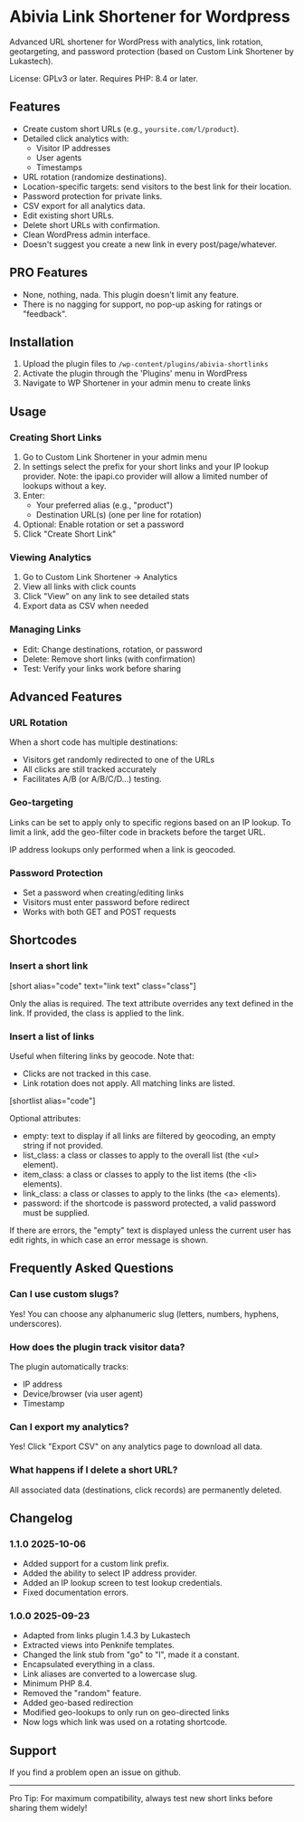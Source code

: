 # Abivia Link Shortener for Wordpress

Advanced URL shortener for WordPress with analytics, link rotation, geotargeting,
and password protection (based on Custom Link Shortener by Lukastech).

License: GPLv3 or later. Requires PHP: 8.4 or later.

## Features

- Create custom short URLs (e.g., `yoursite.com/l/product`).
- Detailed click analytics with:
  - Visitor IP addresses
  - User agents
  - Timestamps
- URL rotation (randomize destinations).
- Location-specific targets: send visitors to the best link for their location.
- Password protection for private links.
- CSV export for all analytics data.
- Edit existing short URLs.
- Delete short URLs with confirmation.
- Clean WordPress admin interface.
- Doesn't suggest you create a new link in every post/page/whatever.

## PRO Features

- None, nothing, nada. This plugin doesn't limit any feature.
- There is no nagging for support, no pop-up asking for ratings or "feedback". 

## Installation

1. Upload the plugin files to `/wp-content/plugins/abivia-shortlinks`
2. Activate the plugin through the 'Plugins' menu in WordPress
3. Navigate to WP Shortener in your admin menu to create links

## Usage

### Creating Short Links
1. Go to Custom Link Shortener in your admin menu
2. In settings select the prefix for your short links and your IP lookup provider.
Note: the ipapi.co provider will allow a limited number of lookups without a key.
3. Enter:
   - Your preferred alias (e.g., "product")
   - Destination URL(s) (one per line for rotation)
4. Optional: Enable rotation or set a password
5. Click "Create Short Link"

### Viewing Analytics
1. Go to Custom Link Shortener → Analytics
2. View all links with click counts
3. Click "View" on any link to see detailed stats
4. Export data as CSV when needed

### Managing Links
- Edit: Change destinations, rotation, or password
- Delete: Remove short links (with confirmation)
- Test: Verify your links work before sharing

## Advanced Features

### URL Rotation

When a short code has multiple destinations:
- Visitors get randomly redirected to one of the URLs
- All clicks are still tracked accurately
- Facilitates A/B (or A/B/C/D...) testing.

### Geo-targeting
Links can be set to apply only to specific regions based on an IP lookup.
To limit a link, add the geo-filter code in brackets before the target URL.

IP address lookups only performed when a link is geocoded.

### Password Protection
- Set a password when creating/editing links
- Visitors must enter password before redirect
- Works with both GET and POST requests

## Shortcodes

### Insert a short link

[short alias="code" text="link text" class="class"]

Only the alias is required. The text attribute overrides any text defined in the link.
If provided, the class is applied to the link.

### Insert a list of links

Useful when filtering links by geocode. Note that:
- Clicks are not tracked in this case.
- Link rotation does not apply. All matching links are listed.
 
[shortlist alias="code"]

Optional attributes:
- empty: text to display if all links are filtered by geocoding, an empty string if not provided.
- list_class: a class or classes to apply to the overall list (the \<ul> element). 
- item_class: a class or classes to apply to the list items (the \<li> elements).
- link_class: a class or classes to apply to the links (the \<a> elements).
- password: if the shortcode is password protected, a valid password must be supplied.

If there are errors, the "empty" text is displayed unless the current user has edit rights,
in which case an error message is shown.

## Frequently Asked Questions

### Can I use custom slugs?
Yes! You can choose any alphanumeric slug (letters, numbers, hyphens, underscores).

### How does the plugin track visitor data?
The plugin automatically tracks:
- IP address
- Device/browser (via user agent)
- Timestamp

### Can I export my analytics?
Yes! Click "Export CSV" on any analytics page to download all data.

### What happens if I delete a short URL?
All associated data (destinations, click records) are permanently deleted.

## Changelog

### 1.1.0 2025-10-06
- Added support for a custom link prefix.
- Added the ability to select IP address provider.
- Added an IP lookup screen to test lookup credentials.
- Fixed documentation errors.

### 1.0.0 2025-09-23
- Adapted from links plugin 1.4.3 by Lukastech
- Extracted views into Penknife templates.
- Changed the link stub from "go" to "l", made it a constant.
- Encapsulated everything in a class.
- Link aliases are converted to a lowercase slug.
- Minimum PHP 8.4.
- Removed the "random" feature.
- Added geo-based redirection
- Modified geo-lookups to only run on geo-directed links
- Now logs which link was used on a rotating shortcode.

## Support

If you find a problem open an issue on github.

---

Pro Tip: For maximum compatibility, always test new short links before sharing them widely!

